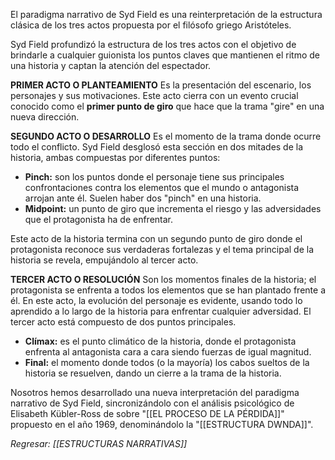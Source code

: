 El paradigma narrativo de Syd Field es una reinterpretación de la estructura clásica de los tres actos propuesta por el filósofo griego Aristóteles.

Syd Field profundizó la estructura de los tres actos con el objetivo de brindarle a cualquier guionista los puntos claves que mantienen el ritmo de una historia y captan la atención del espectador.

**PRIMER ACTO O PLANTEAMIENTO**
Es la presentación del escenario, los personajes y sus motivaciones. Este acto cierra con un evento crucial conocido como el **primer punto de giro** que hace que la trama "gire" en una nueva dirección.

**SEGUNDO ACTO O DESARROLLO**
Es el momento de la trama donde ocurre todo el conflicto. Syd Field desglosó esta sección en dos mitades de la historia, ambas compuestas por diferentes puntos:

- **Pinch:** son los puntos donde el personaje tiene sus principales confrontaciones contra los elementos que el mundo o antagonista arrojan ante él. Suelen haber dos "pinch" en una historia.
- **Midpoint:** un punto de giro que incrementa el riesgo y las adversidades que el protagonista ha de enfrentar.

Este acto de la historia termina con un segundo punto de giro donde el protagonista reconoce sus verdaderas fortalezas y el tema principal de la historia se revela, empujándolo al tercer acto.

**TERCER ACTO O RESOLUCIÓN**
Son los momentos finales de la historia; el protagonista se enfrenta a todos los elementos que se han plantado frente a él. En este acto, la evolución del personaje es evidente, usando todo lo aprendido a lo largo de la historia para enfrentar cualquier adversidad. El tercer acto está compuesto de dos puntos principales.

- **Clímax:** es el punto climático de la historia, donde el protagonista enfrenta al antagonista cara a cara siendo fuerzas de igual magnitud.
- **Final:** el momento donde todos (o la mayoría) los cabos sueltos de la historia se resuelven, dando un cierre a la trama de la historia.

Nosotros hemos desarrollado una nueva interpretación del paradigma narrativo de Syd Field, sincronizándolo con el análisis psicológico de Elisabeth Kübler-Ross de sobre "[[EL PROCESO DE LA PÉRDIDA]]" propuesto en el año 1969, denominándolo la "[[ESTRUCTURA DWNDA]]".

*Regresar: [[ESTRUCTURAS NARRATIVAS]]*